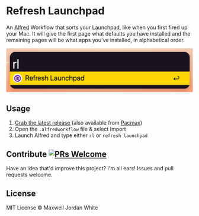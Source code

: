 # Refresh Launchpad

An [Alfred](https://alfredapp.com) Workflow that sorts your Launchpad, like when you first fired up your Mac. It will give the first page what defaults you have installed and the remaining pages will be what apps you've installed, in alphabetical order.

![Refresh Launchpad](refresh-launchpad-preview-image.png "Refresh Launchpad for Alfred")

## Usage

1. [Grab the latest release](https://github.com/maxwelljordanwhite/Refresh-Launchpad/releases) (also available from [Pacmax](https://pacmax.org/pac/maxwelljordanwhite-refresh-launchpad/))
2. Open the `.alfredworkflow` file & select Import
3. Launch Alfred and type either `rl` or `refresh launchpad`

## Contribute [![PRs Welcome](https://img.shields.io/badge/PRs-welcome-brightgreen.svg?style=flat-square)](http://makeapullrequest.com)

Have an idea that'd improve this project? I'm all ears! Issues and pull requests welcome.

## License

MIT License © Maxwell Jordan White
